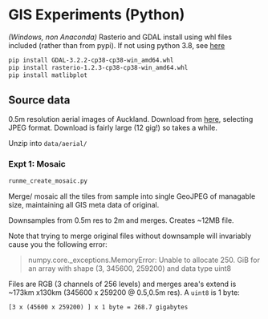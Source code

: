 # GIS Experiments (Python)

*(Windows, non Anaconda)* Rasterio and GDAL install using whl files included (rather than from pypi). If not using python 3.8, see [here](https://rasterio.readthedocs.io/en/latest/installation.html#windows)

```bash
pip install GDAL-3.2.2-cp38-cp38-win_amd64.whl
pip install rasterio-1.2.3-cp38-cp38-win_amd64.whl
pip install matlibplot
```

## Source data

0.5m resolution aerial images of Auckland. Download from [here](https://data.linz.govt.nz/layer/51769-auckland-05m-rural-aerial-photos-2010-2012/), selecting JPEG format. Download is fairly large (12 gig!) so takes a while.

Unzip into `data/aerial/`

### Expt 1: Mosaic

```bash
runme_create_mosaic.py
```

Merge/ mosaic all the tiles from sample into single GeoJPEG of managable size, maintaining all GIS meta data of original.

Downsamples from 0.5m res to 2m and merges. Creates ~12MB file.

Note that trying to merge original files without downsample will invariably cause you the following error:

> numpy.core._exceptions.MemoryError: Unable to allocate 250. GiB for an array with shape (3, 345600, 259200) and data type uint8

Files are RGB (3 channels of 256 levels) and merges area's extend is ~173km x130km (345600 x 259200 @ 0.5,0.5m res). A `uint8` is 1 byte:

```
[3 x (45600 x 259200) ] x 1 byte = 268.7 gigabytes
```
